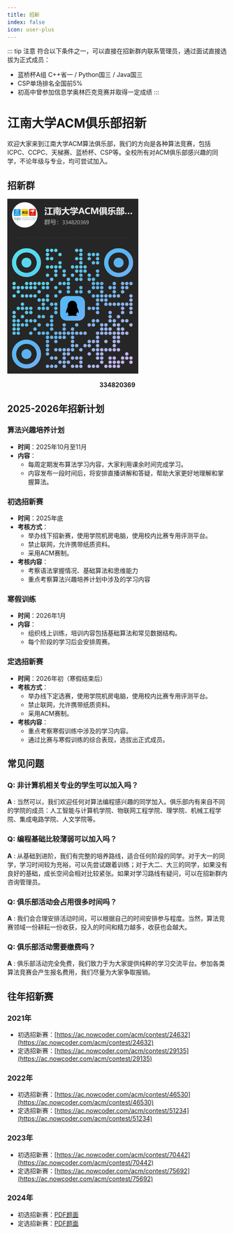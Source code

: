 ```yaml
---
title: 招新
index: false
icon: user-plus
---
```


::: tip 注意
符合以下条件之一，可以直接在招新群内联系管理员，通过面试直接选拔为正式成员：

- 蓝桥杯A组 C++省一 / Python国三 / Java国三
- CSP单场排名全国前5%
- 初高中曾参加信息学奥林匹克竞赛并取得一定成绩
:::

# 江南大学ACM俱乐部招新

欢迎大家来到江南大学ACM算法俱乐部，我们的方向是各种算法竞赛，包括ICPC、CCPC、天梯赛、蓝桥杯、CSP等。全校所有对ACM俱乐部感兴趣的同学，不论年级与专业，均可尝试加入。

## 招新群

![](/qrcode/2025recruitment.jpg)

<center><strong>334820369</strong></center>


## 2025-2026年招新计划

### 算法兴趣培养计划

- **时间**：2025年10月至11月
- **内容**：
    - 每周定期发布算法学习内容，大家利用课余时间完成学习。
    - 内容发布一段时间后，将安排直播讲解和答疑，帮助大家更好地理解和掌握算法。

### 初选招新赛

- **时间**：2025年底
- **考核方式**：
    - 举办线下招新赛，使用学院机房电脑，使用校内比赛专用评测平台。
    - 禁止联网，允许携带纸质资料。
    - 采用ACM赛制。
- **考核内容**：
    - 考察语法掌握情况、基础算法和思维能力
    - 重点考察算法兴趣培养计划中涉及的学习内容

### 寒假训练

- **时间**：2026年1月
- **内容**：
    - 组织线上训练，培训内容包括基础算法和常见数据结构。
    - 每个阶段的学习后会安排周赛。

### 定选招新赛

- **时间**：2026年初（寒假结束后）
- **考核方式**：
    - 举办线下定选赛，使用学院机房电脑，使用校内比赛专用评测平台。
    - 禁止联网，允许携带纸质资料。
    - 采用ACM赛制。
- **考核内容**：
    - 重点考察寒假训练中涉及的学习内容。
    - 通过比赛与寒假训练的综合表现，选拔出正式成员。

## 常见问题

### Q: 非计算机相关专业的学生可以加入吗？
**A** : 当然可以，我们欢迎任何对算法编程感兴趣的同学加入。俱乐部内有来自不同的学院的成员：人工智能与计算机学院、物联网工程学院、理学院、机械工程学院、集成电路学院、人文学院等。

### Q: 编程基础比较薄弱可以加入吗？
**A** : 从基础到进阶，我们有完整的培养路线，适合任何阶段的同学。对于大一的同学，学习时间较为充裕，可以先尝试跟着训练；对于大二、大三的同学，如果没有良好的基础，成长空间会相对比较紧张。如果对学习路线有疑问，可以在招新群内咨询管理员。

### Q: 俱乐部活动会占用很多时间吗？
**A** : 我们会合理安排活动时间，可以根据自己的时间安排参与程度。当然，算法竞赛领域一份耕耘一份收获，投入的时间和精力越多，收获也会越大。

### Q: 俱乐部活动需要缴费吗？
**A** : 俱乐部活动完全免费，我们致力于为大家提供纯粹的学习交流平台。参加各类算法竞赛会产生报名费用，我们尽量为大家争取报销。

## 往年招新赛

### 2021年

- 初选招新赛：[https://ac.nowcoder.com/acm/contest/24632](https://ac.nowcoder.com/acm/contest/24632)
- 定选招新赛：[https://ac.nowcoder.com/acm/contest/29135](https://ac.nowcoder.com/acm/contest/29135)

### 2022年

- 初选招新赛：[https://ac.nowcoder.com/acm/contest/46530](https://ac.nowcoder.com/acm/contest/46530)
- 定选招新赛：[https://ac.nowcoder.com/acm/contest/51234](https://ac.nowcoder.com/acm/contest/51234)

### 2023年
- 初选招新赛：[https://ac.nowcoder.com/acm/contest/70442](https://ac.nowcoder.com/acm/contest/70442)
- 定选招新赛：[https://ac.nowcoder.com/acm/contest/75692](https://ac.nowcoder.com/acm/contest/75692)

### 2024年
- 初选招新赛：[PDF题面](/pdf/JNU_ACM_2024初选招新赛.pdf)
- 定选招新赛：[PDF题面](/pdf/JNU_ACM_2024定选招新赛.pdf)
